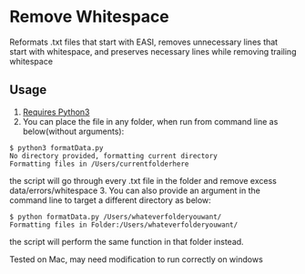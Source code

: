 Remove Whitespace
==============
 Reformats .txt files that start with EASI, removes unnecessary lines that start with whitespace, and preserves necessary lines while removing trailing whitespace
 
 Usage
 --------------
1. [Requires Python3](https://realpython.com/installing-python/)
2. You can place the file in any folder, when run from command line as below(without arguments):
```
$ python3 formatData.py
No directory provided, formatting current directory
Formatting files in /Users/currentfolderhere
```
 the script will go through every .txt file in the folder and remove excess data/errors/whitespace
3. You can also provide an argument in the command line to target a different directory as below:
```
$ python formatData.py /Users/whateverfolderyouwant/
Formatting files in Folder:/Users/whateverfolderyouwant/
```
the script will perform the same function in that folder instead.

Tested on Mac, may need modification to run correctly on windows